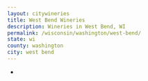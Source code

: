 ```yaml
---
layout: citywineries
title: West Bend Wineries
description: Wineries in West Bend, WI
permalink: /wisconsin/washington/west-bend/
state: wi
county: washington
city: west bend
---
```

-
